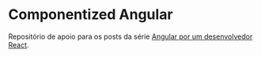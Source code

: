# Componentized Angular

Repositório de apoio para os posts da série [Angular por um desenvolvedor React](http://talyssonoc.github.io/categories/Angular-por-um-desenvolvedor-React/).
